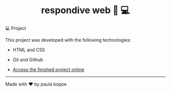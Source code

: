 <h1 align="center"> respondive web 📲 💻 </h1>

💻 Project

This project was developed with the following technologies:

- HTML and CSS
- Git and Github

- [Access the finished project online](https://paulakoppe.github.io/responsive-web/)

---
Made with ♥ by paula koppe
